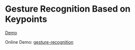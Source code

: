 # Gesture Recognition Based on Keypoints

[Demo](https://imgur.com/h7nq3TP)

Online Demo: [gesture-recognition](https://gesture-recognition.streamlit.app/)
